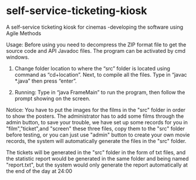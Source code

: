 # self-service-ticketing-kiosk
A self-service ticketing kiosk for cinemas -developing the software using Agile Methods

Usage: 
Before using you need to decompress the ZIP format file to get the source code and API Javadoc files. The program can be activated by cmd windows.

1. Change folder location  to where the “src” folder is located using command as “cd+location”.
Next, to compile all the files. Type in “javac *.java” then press “enter”.

2. Running:
Type in “java FrameMain” to run the program, then follow the prompt showing on the screen. 

Notice: You have to put the images for the films in the "src" folder in order to show the posters. The administrator has to add some films through the admin button, to save your trouble, we have set up some records for you in "film","ticket",and "screen" these three files, copy them to the "src" folder before testing, or you can just use "admin" button to create your own movie records, the system will automatically generate the files in the "src" folder.

The tickets will be generated in the "src" folder in the form of txt files, and the statistic report would be generated in the same folder and being named "report.txt", but the system would only generate the report automatically at the end of the day at 24:00 
